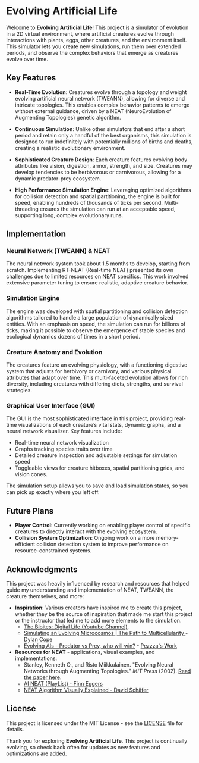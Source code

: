 # Evolving Artificial Life

Welcome to **Evolving Artificial Life**! This project is a simulator of evolution in a 2D virtual environment, where artificial creatures evolve through interactions with plants, eggs, other creatures, and the environment itself. This simulator lets you create new simulations, run them over extended periods, and observe the complex behaviors that emerge as creatures evolve over time.

## Key Features

- **Real-Time Evolution**: Creatures evolve through a topology and weight evolving artificial neural network (TWEANN), allowing for diverse and intricate topologies. This enables complex behavior patterns to emerge without external guidance, driven by a NEAT (NeuroEvolution of Augmenting Topologies) genetic algorithm.
  
- **Continuous Simulation**: Unlike other simulators that end after a short period and retain only a handful of the best organisms, this simulation is designed to run indefinitely with potentially millions of births and deaths, creating a realistic evolutionary environment.
  
- **Sophisticated Creature Design**: Each creature features evolving body attributes like vision, digestion, armor, strength, and size. Creatures may develop tendencies to be herbivorous or carnivorous, allowing for a dynamic predator-prey ecosystem.

- **High Performance Simulation Engine**: Leveraging optimized algorithms for collision detection and spatial partitioning, the engine is built for speed, enabling hundreds of thousands of ticks per second. Multi-threading ensures the simulation can run at an acceptable speed, supporting long, complex evolutionary runs.

## Implementation

### Neural Network (TWEANN) & NEAT
The neural network system took about 1.5 months to develop, starting from scratch. Implementing RT-NEAT (Real-time NEAT) presented its own challenges due to limited resources on NEAT specifics. This work involved extensive parameter tuning to ensure realistic, adaptive creature behavior.

### Simulation Engine
The engine was developed with spatial partitioning and collision detection algorithms tailored to handle a large population of dynamically sized entities. With an emphasis on speed, the simulation can run for billions of ticks, making it possible to observe the emergence of stable species and ecological dynamics dozens of times in a short period.

### Creature Anatomy and Evolution
The creatures feature an evolving physiology, with a functioning digestive system that adjusts for herbivory or carnivory, and various physical attributes that adapt over time. This multi-faceted evolution allows for rich diversity, including creatures with differing diets, strengths, and survival strategies.

### Graphical User Interface (GUI)
The GUI is the most sophisticated interface in this project, providing real-time visualizations of each creature’s vital stats, dynamic graphs, and a neural network visualizer. Key features include:
- Real-time neural network visualization
- Graphs tracking species traits over time
- Detailed creature inspection and adjustable settings for simulation speed
- Toggleable views for creature hitboxes, spatial partitioning grids, and vision cones.

The simulation setup allows you to save and load simulation states, so you can pick up exactly where you left off.

## Future Plans

- **Player Control**: Currently working on enabling player control of specific creatures to directly interact with the evolving ecosystem.
- **Collision System Optimization**: Ongoing work on a more memory-efficient collision detection system to improve performance on resource-constrained systems.

## Acknowledgments

This project was heavily influenced by research and resources that helped guide my understanding and implementation of NEAT, TWEANN, the creature themselves, and more:

- **Inspiration**: Various creators have inspired me to create this project, whether they be the source of inspiration that made me start this project or the instructor that led me to add more elements to the simulation. 
    - [The Bibites: Digital Life (Youtube Channel)](https://www.youtube.com/@TheBibitesDigitalLife).
    - [Simulating an Evolving Microcosmos | The Path to Multicellularity ](https://youtu.be/fEDqdvKO5Y0?si=MBvfZUhXTDg_klVG) - [Dylan Cope](https://www.youtube.com/@dylancope)
    - [Evolving AIs - Predator vs Prey, who will win?](https://youtu.be/qwrp3lB-jkQ?si=Oa_vXSVZQ5LDtpeR) - [Pezzza's Work](https://www.youtube.com/@PezzzasWork)
- **Resources for NEAT** - applications, visual examples, and implementations:
    - Stanley, Kenneth O., and Risto Miikkulainen. "Evolving Neural Networks through Augmenting Topologies." *MIT Press* (2002). [Read the paper here](https://nn.cs.utexas.edu/downloads/papers/stanley.ec02.pdf).
    - [AI NEAT (PlayList) - Finn Eggers ](https://www.youtube.com/watch?v=VMQOa4-rVxE&list=PLgomWLYGNl1fcL0o4exBShNeCC5tc6s9C&ab_channel=FinnEggers)
    - [NEAT Algorithm Visually Explained - David Schäfer](https://youtu.be/yVtdp1kF0I4?si=SfH0ouURtsrmutv2)

  

## License
This project is licensed under the MIT License - see the [LICENSE](LICENSE) file for details.


Thank you for exploring **Evolving Artificial Life**. This project is continually evolving, so check back often for updates as new features and optimizations are added.
